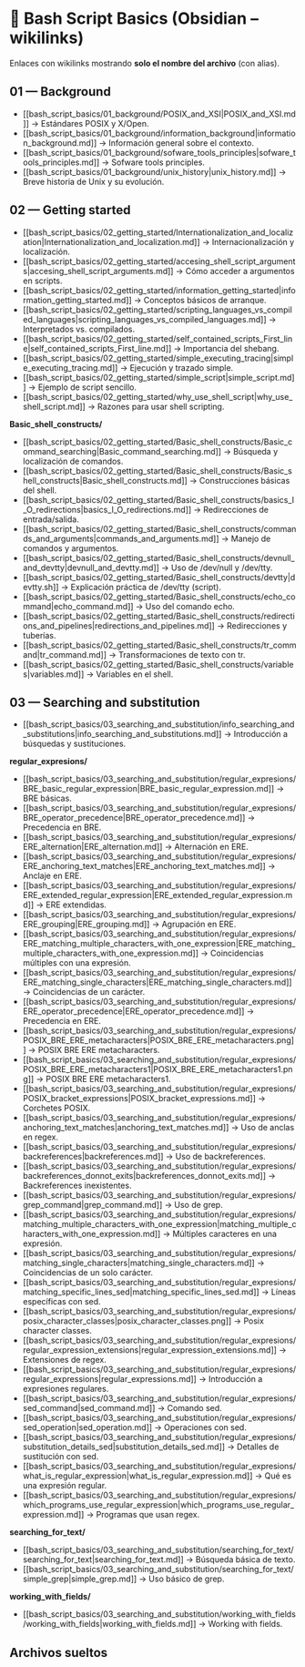 # 📂 Bash Script Basics (Obsidian – wikilinks)

Enlaces con wikilinks mostrando **solo el nombre del archivo** (con alias).


## 01 — Background

- [[bash_script_basics/01_background/POSIX_and_XSI|POSIX_and_XSI.md]] → Estándares POSIX y X/Open.
- [[bash_script_basics/01_background/information_background|information_background.md]] → Información general sobre el contexto.
- [[bash_script_basics/01_background/sofware_tools_principles|sofware_tools_principles.md]] → Sofware tools principles.
- [[bash_script_basics/01_background/unix_history|unix_history.md]] → Breve historia de Unix y su evolución.

## 02 — Getting started

- [[bash_script_basics/02_getting_started/Internationalization_and_localization|Internationalization_and_localization.md]] → Internacionalización y localización.
- [[bash_script_basics/02_getting_started/accesing_shell_script_arguments|accesing_shell_script_arguments.md]] → Cómo acceder a argumentos en scripts.
- [[bash_script_basics/02_getting_started/information_getting_started|information_getting_started.md]] → Conceptos básicos de arranque.
- [[bash_script_basics/02_getting_started/scripting_languages_vs_compiled_languages|scripting_languages_vs_compiled_languages.md]] → Interpretados vs. compilados.
- [[bash_script_basics/02_getting_started/self_contained_scripts_First_line|self_contained_scripts_First_line.md]] → Importancia del shebang.
- [[bash_script_basics/02_getting_started/simple_executing_tracing|simple_executing_tracing.md]] → Ejecución y trazado simple.
- [[bash_script_basics/02_getting_started/simple_script|simple_script.md]] → Ejemplo de script sencillo.
- [[bash_script_basics/02_getting_started/why_use_shell_script|why_use_shell_script.md]] → Razones para usar shell scripting.

**Basic_shell_constructs/**
- [[bash_script_basics/02_getting_started/Basic_shell_constructs/Basic_command_searching|Basic_command_searching.md]] → Búsqueda y localización de comandos.
- [[bash_script_basics/02_getting_started/Basic_shell_constructs/Basic_shell_constructs|Basic_shell_constructs.md]] → Construcciones básicas del shell.
- [[bash_script_basics/02_getting_started/Basic_shell_constructs/basics_I_O_redirections|basics_I_O_redirections.md]] → Redirecciones de entrada/salida.
- [[bash_script_basics/02_getting_started/Basic_shell_constructs/commands_and_arguments|commands_and_arguments.md]] → Manejo de comandos y argumentos.
- [[bash_script_basics/02_getting_started/Basic_shell_constructs/devnull_and_devtty|devnull_and_devtty.md]] → Uso de /dev/null y /dev/tty.
- [[bash_script_basics/02_getting_started/Basic_shell_constructs/devtty|devtty.sh]] → Explicación práctica de /dev/tty (script).
- [[bash_script_basics/02_getting_started/Basic_shell_constructs/echo_command|echo_command.md]] → Uso del comando echo.
- [[bash_script_basics/02_getting_started/Basic_shell_constructs/redirections_and_pipelines|redirections_and_pipelines.md]] → Redirecciones y tuberías.
- [[bash_script_basics/02_getting_started/Basic_shell_constructs/tr_command|tr_command.md]] → Transformaciones de texto con tr.
- [[bash_script_basics/02_getting_started/Basic_shell_constructs/variables|variables.md]] → Variables en el shell.

## 03 — Searching and substitution

- [[bash_script_basics/03_searching_and_substitution/info_searching_and_substitutions|info_searching_and_substitutions.md]] → Introducción a búsquedas y sustituciones.

**regular_expresions/**
- [[bash_script_basics/03_searching_and_substitution/regular_expresions/BRE_basic_regular_expression|BRE_basic_regular_expression.md]] → BRE básicas.
- [[bash_script_basics/03_searching_and_substitution/regular_expresions/BRE_operator_precedence|BRE_operator_precedence.md]] → Precedencia en BRE.
- [[bash_script_basics/03_searching_and_substitution/regular_expresions/ERE_alternation|ERE_alternation.md]] → Alternación en ERE.
- [[bash_script_basics/03_searching_and_substitution/regular_expresions/ERE_anchoring_text_matches|ERE_anchoring_text_matches.md]] → Anclaje en ERE.
- [[bash_script_basics/03_searching_and_substitution/regular_expresions/ERE_extended_regular_expression|ERE_extended_regular_expression.md]] → ERE extendidas.
- [[bash_script_basics/03_searching_and_substitution/regular_expresions/ERE_grouping|ERE_grouping.md]] → Agrupación en ERE.
- [[bash_script_basics/03_searching_and_substitution/regular_expresions/ERE_matching_multiple_characters_with_one_expression|ERE_matching_multiple_characters_with_one_expression.md]] → Coincidencias múltiples con una expresión.
- [[bash_script_basics/03_searching_and_substitution/regular_expresions/ERE_matching_single_characters|ERE_matching_single_characters.md]] → Coincidencias de un carácter.
- [[bash_script_basics/03_searching_and_substitution/regular_expresions/ERE_operator_precedence|ERE_operator_precedence.md]] → Precedencia en ERE.
- [[bash_script_basics/03_searching_and_substitution/regular_expresions/POSIX_BRE_ERE_metacharacters|POSIX_BRE_ERE_metacharacters.png]] → POSIX BRE ERE metacharacters.
- [[bash_script_basics/03_searching_and_substitution/regular_expresions/POSIX_BRE_ERE_metacharacters1|POSIX_BRE_ERE_metacharacters1.png]] → POSIX BRE ERE metacharacters1.
- [[bash_script_basics/03_searching_and_substitution/regular_expresions/POSIX_bracket_expressions|POSIX_bracket_expressions.md]] → Corchetes POSIX.
- [[bash_script_basics/03_searching_and_substitution/regular_expresions/anchoring_text_matches|anchoring_text_matches.md]] → Uso de anclas en regex.
- [[bash_script_basics/03_searching_and_substitution/regular_expresions/backreferences|backreferences.md]] → Uso de backreferences.
- [[bash_script_basics/03_searching_and_substitution/regular_expresions/backreferences_donnot_exits|backreferences_donnot_exits.md]] → Backreferences inexistentes.
- [[bash_script_basics/03_searching_and_substitution/regular_expresions/grep_command|grep_command.md]] → Uso de grep.
- [[bash_script_basics/03_searching_and_substitution/regular_expresions/matching_multiple_characters_with_one_expression|matching_multiple_characters_with_one_expression.md]] → Múltiples caracteres en una expresión.
- [[bash_script_basics/03_searching_and_substitution/regular_expresions/matching_single_characters|matching_single_characters.md]] → Coincidencias de un solo carácter.
- [[bash_script_basics/03_searching_and_substitution/regular_expresions/matching_specific_lines_sed|matching_specific_lines_sed.md]] → Líneas específicas con sed.
- [[bash_script_basics/03_searching_and_substitution/regular_expresions/posix_character_classes|posix_character_classes.png]] → Posix character classes.
- [[bash_script_basics/03_searching_and_substitution/regular_expresions/regular_expression_extensions|regular_expression_extensions.md]] → Extensiones de regex.
- [[bash_script_basics/03_searching_and_substitution/regular_expresions/regular_expressions|regular_expressions.md]] → Introducción a expresiones regulares.
- [[bash_script_basics/03_searching_and_substitution/regular_expresions/sed_command|sed_command.md]] → Comando sed.
- [[bash_script_basics/03_searching_and_substitution/regular_expresions/sed_operation|sed_operation.md]] → Operaciones con sed.
- [[bash_script_basics/03_searching_and_substitution/regular_expresions/substitution_details_sed|substitution_details_sed.md]] → Detalles de sustitución con sed.
- [[bash_script_basics/03_searching_and_substitution/regular_expresions/what_is_regular_expression|what_is_regular_expression.md]] → Qué es una expresión regular.
- [[bash_script_basics/03_searching_and_substitution/regular_expresions/which_programs_use_regular_expression|which_programs_use_regular_expression.md]] → Programas que usan regex.

**searching_for_text/**
- [[bash_script_basics/03_searching_and_substitution/searching_for_text/searching_for_text|searching_for_text.md]] → Búsqueda básica de texto.
- [[bash_script_basics/03_searching_and_substitution/searching_for_text/simple_grep|simple_grep.md]] → Uso básico de grep.

**working_with_fields/**
- [[bash_script_basics/03_searching_and_substitution/working_with_fields/working_with_fields|working_with_fields.md]] → Working with fields.

## Archivos sueltos
